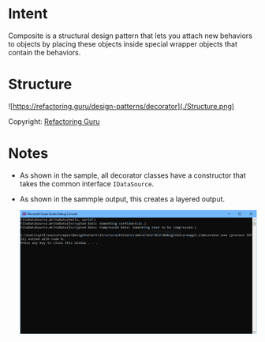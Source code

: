 # Intent
Composite is a structural design pattern that lets you attach new behaviors to objects by placing these objects inside special wrapper objects that contain the behaviors.

# Structure
![https://refactoring.guru/design-patterns/decorator](./Structure.png)

Copyright: [Refactoring Guru](https://refactoring.guru/design-patterns/decorator)

# Notes 
* As shown in the sample, all decorator classes have a constructor that takes the common interface `IDataSource`.
* As shown in the sammple output, this creates a layered output.

  ![SampleOutput](./SampleOutput.png)